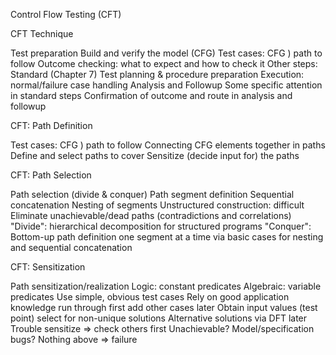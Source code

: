 Control Flow Testing (CFT)

CFT Technique

Test preparation Build and verify the model (CFG)
Test cases: CFG ) path to follow
Outcome checking: what to expect and how to check it Other steps: Standard (Chapter 7)
Test planning & procedure preparation Execution: normal/failure case handling Analysis and Followup
Some specific attention in standard steps Confirmation of outcome and route in analysis and followup

CFT: Path Definition

Test cases: CFG ) path to follow
Connecting CFG elements together in paths Define and select paths to cover Sensitize (decide input for) the paths

CFT: Path Selection

Path selection (divide & conquer)
Path segment definition Sequential concatenation Nesting of segments Unstructured construction: difficult Eliminate unachievable/dead paths
(contradictions and correlations) "Divide": hierarchical decomposition for structured programs
"Conquer": Bottom-up path definition one segment at a time via basic cases for nesting and sequential concatenation

CFT: Sensitization

Path sensitization/realization
Logic: constant predicates Algebraic: variable predicates Use simple, obvious test cases Rely on good application knowledge
run through first
add other cases later Obtain input values (test point)
select for non-unique solutions Alternative solutions via DFT later
Trouble sensitize => check others first
Unachievable? Model/specification bugs? Nothing above => failure
